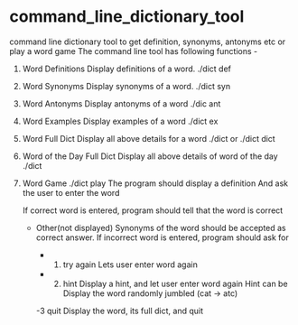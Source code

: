 # command_line_dictionary_tool
command line dictionary tool to get definition, synonyms, antonyms etc or play a word game
The command line tool has following functions -

1. Word Definitions
	Display definitions of a word. 
	./dict def <word>

2. Word Synonyms
	Display synonyms of a word. 
	./dict syn <word>
3. Word Antonyms
	Display antonyms of a word
	./dic ant <word>

4. Word Examples
	Display examples of a word
	./dict ex <word>

5. Word Full Dict
	Display all above details for a word
	./dict <word> or ./dict dict <word>

6. Word of the Day Full Dict
	Display all above details of word of the day
	./dict

7. Word Game
	./dict play
	The program should display a definition
	And ask the user to enter the word

	If correct word is entered, program should tell that the word is correct
	* Other(not displayed) Synonyms of the word should be accepted as correct answer.
	If incorrect word is entered, program should ask for
		- 1. try again
			Lets user enter word again

		- 2. hint
			Display a hint, and let user enter word again
			Hint can be
Display the word randomly jumbled (cat -> atc)

		-3 quit
			Display the word, its full dict, and quit
